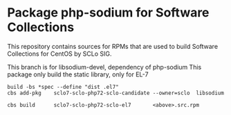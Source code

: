 # Package php-sodium for Software Collections

This repository contains sources for RPMs that are used
to build Software Collections for CentOS by SCLo SIG.

This branch is for libsodium-devel, dependency of php-sodium
This package only build the static library, only for EL-7

    build -bs *spec --define "dist .el7"
    cbs add-pkg    sclo7-sclo-php72-sclo-candidate --owner=sclo  libsodium

    cbs build      sclo7-sclo-php72-sclo-el7       <above>.src.rpm


